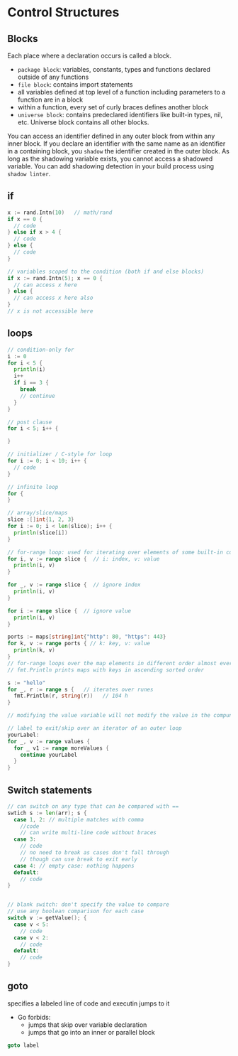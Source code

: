# Control Structures

## Blocks
Each place where a declaration occurs is called a block.
- `package block`: variables, constants, types and functions declared outside of any functions
- `file block`: contains import statements
- all variables defined at top level of a function including parameters to a function are in a block
- within a function, every set of curly braces defines another block
- `universe block`: contains predeclared identifiers like built-in types, nil, etc. Universe block contains all other blocks.

You can access an identifier defined in any outer block from within any inner block.
If you declare an identifier with the same name as an identifier in a containing block, you `shadow` the identifier created in the outer block. As long as the shadowing variable exists, you cannot access a shadowed variable. You can add shadowing detection in your build process using `shadow linter`.


## if
```go
x := rand.Intn(10)   // math/rand
if x == 0 {
  // code
} else if x > 4 {
  // code
} else {
  // code
}

// variables scoped to the condition (both if and else blocks)
if x := rand.Intn(5); x == 0 {
  // can access x here
} else {
  // can access x here also
}
// x is not accessible here
```

## loops
```go
// condition-only for
i := 0
for i < 5 {
  println(i)
  i++
  if i == 3 {
    break
    // continue
  }
}

// post clause
for i < 5; i++ {

}

// initializer / C-style for loop
for i := 0; i < 10; i++ {
  // code
}

// infinite loop
for {
}

// array/slice/maps
slice :[]int{1, 2, 3}
for i := 0; i < len(slice); i++ {
  println(slice[i])
}

// for-range loop: used for iterating over elements of some built-in compound types like strings, arrays, slices, maps, user-defined types
for i, v := range slice {  // i: index, v: value
  println(i, v)
}

for _, v := range slice {  // ignore index
  println(i, v)
}

for i := range slice {  // ignore value
  println(i, v)
}

ports := maps[string]int{"http": 80, "https": 443}
for k, v := range ports { // k: key, v: value
  println(k, v)
}
// for-range loops over the map elements in different order almost every time
// fmt.Println prints maps with keys in ascending sorted order

s := "hello"
for _, r := range s {   // iterates over runes
  fmt.Println(r, string(r))   // 104 h
}

// modifying the value variable will not modify the value in the compund type

// label to exit/skip over an iterator of an outer loop
yourLabel:
for _, v := range values {
  for _ v1 := range moreValues {
    continue yourLabel
  }
}

```

## Switch statements
```go
// can switch on any type that can be compared with ==
swtich s := len(arr); s {
  case 1, 2: // multiple matches with comma
    //code
    // can write multi-line code without braces
  case 3:
    // code
    // no need to break as cases don't fall through
    // though can use break to exit early
  case 4: // empty case: nothing happens
  default:
    // code
}


// blank switch: don't specify the value to compare
// use any boolean comparison for each case
switch v := getValue(); {
  case v < 5:
    // code
  case v < 2:
    // code
  default:
    // code
}

```
## goto
specifies a labeled line of code and executin jumps to it
- Go forbids:
  - jumps that skip over variable declaration
  - jumps that go into an inner or parallel block

```go
goto label
```
